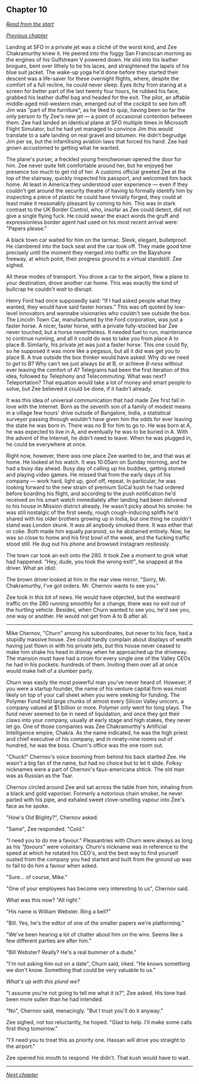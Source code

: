 ## Chapter 10

_[Read from the start](00-preface.md)_

_[Previous chapter](09.md)_

Landing at SFO in a private jet was a cliché of the worst kind, and Zee Chakramurthy knew it. He peered into the foggy San Franciscan morning as the engines of his Gulfstream V powered down. He slid into his leather brogues, bent over lithely to tie his laces, and straightened the lapels of his blue suit jacket. The wake-up yoga he'd done before they started their descent was a life-saver for these overnight flights, where, despite the comfort of a full recline, he could never sleep. Eyes itchy from staring at a screen for better part of the last twenty four hours, he rubbed his face, grabbed his leather duffel bag and headed for the exit. The pilot, an affable middle-aged mid-western man, emerged out of the cockpit to see him off. Jim was "part of the furniture", as he liked to quip, having been so far the only person to fly Zee's new jet — a point of occasional contention between them: Zee had landed an identical plane at SFO multiple times in Microsoft Flight Simulator, but he had yet managed to convince Jim this would translate to a safe landing on real gravel and bitumen. He didn't begrudge Jim per se, but the infantilising aviation laws that forced his hand. Zee had grown accustomed to getting what he wanted.

The plane's purser, a freckled young frenchwoman opened the door for him. Zee never quite felt comfortable around her, but he enjoyed her presence too much to get rid of her. A customs official greeted Zee at the top of the stairway, quickly inspected his passport, and welcomed him back home. At least in America they understood user experience — even if they couldn't get around the security theatre of having to formally identify him by inspecting a piece of plastic he could have trivially forged, they could at least make it reasonably pleasant by coming to _him_. This was in stark contrast to the UK Border Control, who, insofar as Zee could detect, did not give a single flying fuck. He could swear the exact words the gruff and expressionless border agent had used on his most recent arrival were: "Papers please."

A black town car waited for him on the tarmac. Sleek, elegant, bulletproof. He clambered into the back seat and the car took off. They made good time precisely until the moment they merged into traffic on the Bayshore freeway, at which point, their progress ground to a virtual standstill. Zee sighed.

All these modes of transport. You drove a car to the airport, flew a plane to your destination, drove another car home. This was exactly the kind of bullcrap he couldn't _wait_ to disrupt.

Henry Ford had once supposedly said: “If I had asked people what they wanted, they would have said faster horses.” This was oft quoted by low-level innovators and wannabe visionaries who couldn't see outside the box. The Lincoln Town Car, manufactured by the Ford corporation, was just a faster horse. A nicer, faster horse, with a private fully-stocked bar Zee never touched, but a horse nevertheless. It needed fuel to run, maintenance to continue running, and all it could do was to take you from place A to place B. Similarly, his private jet was just a faster horse. This one could fly, so he supposed it was more like a pegasus, but all it did was get you to place B. A true outside the box thinker would have asked: Why do we need to _get_ to B? Why can't we just always _be_ at B, or achieve _B-ness_ without ever leaving the comfort of A? Telegrams had been the first iteration of this idea, followed by Telephony and Telecommuting. What was next? Teleportation? That equation would take a lot of money and smart people to solve, but Zee believed it could be done, if it hadn't already.

It was this idea of universal communication that had made Zee first fall in love with the Internet. Born as the seventh son of a family of modest means in a village few hours' drive outside of Bangalore, India, a statistical surveyor passing through wouldn't have given him the odds for ever leaving the state he was born in. There was no B for him to go to. He was born at A, he was expected to live in A, and eventually he was to be buried in A. With the advent of the Internet, he didn't need to leave. When he was plugged in, he could be everywhere at once.

Right now, however, there was one place Zee wanted to be, and that was at home. He looked at his watch. It was 10:05am on Sunday morning, and he had a busy day ahead. Busy day of calling up his buddies, getting stoned and playing video games. He missed that from the early days of his company — work hard, light up, goof off, repeat. In particular, he was looking forward to the new strain of premium SoCal kush he had ordered before boarding his flight, and according to the push notification he'd received on his smart watch immediately after landing had been delivered to his house in Mission district already. He wasn't picky about his smoke: he was still nostalgic of the first seedy, rough cough-inducing spliffs he'd shared with his older brothers growing up in India, but one thing he couldn't stand was London skunk. It was all anybody smoked there. It was either that or coke. Both made him equally paranoid, so he abstained entirely. Now, he was so close to home and his first bowl of the week, and the fucking traffic stood still. He dug out his phone and browsed instagram restlessly.

The town car took an exit onto the 280. It took Zee a moment to grok what had happened. "Hey, dude, you took the wrong exit!", he snapped at the driver. What an idiot.

The brown driver looked at him in the rear view mirror. "Sorry, Mr. Chakramurthy, I've got orders. Mr. Chernov wants to see you."

Zee took in this bit of news. He would have objected, but the westward traffic on the 280 running smoothly for a change, there was no exit out of the hurtling vehicle. Besides, when Churn wanted to see you, he'd see you, one way or another. He would not get from A to B after all.

---

Mike Chernov, "Churn" among his subordinates, but never to his face, had a stupidly massive house. Zee could hardly complain about displays of wealth having just flown in with his private jets, but this house never ceased to make him shake his head in dismay when he approached up the driveway. The mansion must have had a room for every single one of the Valley CEOs he had in his pockets: hundreds of them. Inviting them over all at once would make hell of a slumber party.

Churn was easily the most powerful man you've never heard of. However, if you were a startup founder, the name of his venture capital firm was most likely on top of your call sheet when you were seeking for funding. The Polymer Fund held large chunks of almost every Silicon Valley unicorn, a company valued at \$1 billion or more. Polymer only went for long plays. The fund never seemed to be in need of liquidation, and once they got their claws into your company, usually at early stage and high stakes, they never let go. One of those companies was Zee Chakramurthy's Artificial Intelligence empire, Chakra. As the name indicated, he was the high priest and chief executive of his company, and in ninety-nine rooms out of hundred, he was the boss. Churn's office was the one room out.

"Chuck!" Chernov's voice booming from behind his back startled Zee. He wasn't a big fan of the name, but had no choice but to let it slide. Folksy nicknames were a part of Chernov's faux-americana shtick. The old man was as Russian as the Tsar.

Chernov circled around Zee and sat across the table from him, inhaling from a black and gold vaporiser. Formerly a notorious chain smoker, he never parted with his pipe, and exhaled sweet clove-smelling vapour into Zee's face as he spoke.

"How's Old Blighty?", Chernov asked.

"Same", Zee responded. "Cold."

"I need you to do me a favour." Pleasantries with Churn were always as long as his _"favours"_ were voluntary. Churn's nickname was in reference to the speed at which he rotated his CEO's, and the best way to find yourself ousted from the company you had started and built from the ground up was to fail to do him a favour when asked.

"Sure... of course, Mike."

"One of your employees has become very interesting to us", Chernov said.

What was this now? "All right."

"His name is William Webster. Ring a bell?"

"Bill. Yes, he's the editor of one of the smaller papers we're platforming."

"We've been hearing a lot of chatter about him on the wire. Seems like a few different parties are after him."

"Bill Webster? Really? He's a real bummer of a dude."

"I'm not asking him out on a date", Churn said, irked. "He knows something we don't know. Something that could be very valuable to us."

_What's up with this plural we?_

"I assume you're not going to tell me what it is?", Zee asked. His tone had been more sullen than he had intended.

"No", Chernov said, menacingly. "But I trust you'll do it anyway."

Zee sighed, not too reluctantly, he hoped. "Glad to help. I'll make some calls first thing tomorrow."

"I'll need you to treat this as priority one. Hassan will drive you straight to the airport."

Zee opened his mouth to respond. He didn't. That kush would have to wait.

---

_[Next chapter](11.md)_
